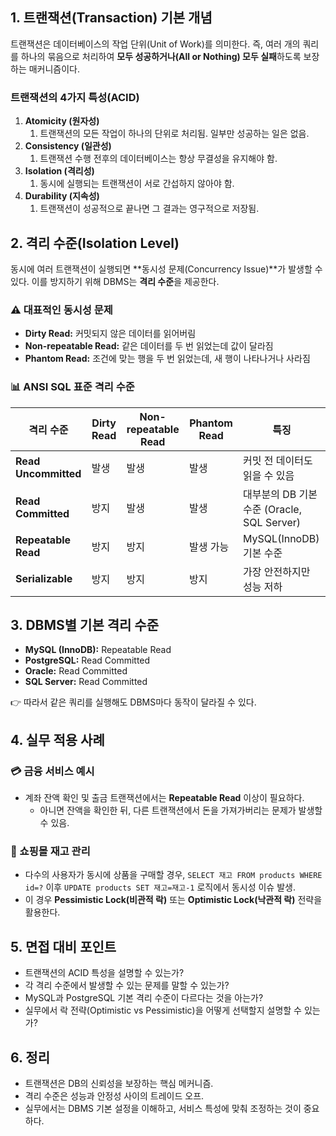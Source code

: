 
## 1. 트랜잭션(Transaction) 기본 개념

트랜잭션은 데이터베이스의 작업 단위(Unit of Work)를 의미한다. 즉, 여러
개의 쿼리를 하나의 묶음으로 처리하여 **모두 성공하거나(All or Nothing)
모두 실패**하도록 보장하는 매커니즘이다.

### 트랜잭션의 4가지 특성(ACID)

1.  **Atomicity (원자성)**
    1.  트랜잭션의 모든 작업이 하나의 단위로 처리됨. 일부만 성공하는
        일은 없음.
2.  **Consistency (일관성)**
    1.  트랜잭션 수행 전후의 데이터베이스는 항상 무결성을 유지해야 함.
3.  **Isolation (격리성)**
    1.  동시에 실행되는 트랜잭션이 서로 간섭하지 않아야 함.
4.  **Durability (지속성)**
    1.  트랜잭션이 성공적으로 끝나면 그 결과는 영구적으로 저장됨.

## 2. 격리 수준(Isolation Level)

동시에 여러 트랜잭션이 실행되면 **동시성 문제(Concurrency Issue)**가
발생할 수 있다. 이를 방지하기 위해 DBMS는 **격리 수준**을 제공한다.

### ⚠️ 대표적인 동시성 문제

-   **Dirty Read:** 커밋되지 않은 데이터를 읽어버림
-   **Non-repeatable Read:** 같은 데이터를 두 번 읽었는데 값이 달라짐
-   **Phantom Read:** 조건에 맞는 행을 두 번 읽었는데, 새 행이
    나타나거나 사라짐

### 📊 ANSI SQL 표준 격리 수준

| 격리 수준            | Dirty Read | Non-repeatable Read | Phantom Read | 특징                                       |
| -------------------- | ---------- | ------------------- | ------------ | ------------------------------------------ |
| **Read Uncommitted** | 발생       | 발생                | 발생         | 커밋 전 데이터도 읽을 수 있음              |
| **Read Committed**   | 방지       | 발생                | 발생         | 대부분의 DB 기본 수준 (Oracle, SQL Server) |
| **Repeatable Read**  | 방지       | 방지                | 발생 가능    | MySQL(InnoDB)    기본 수준                 |
| **Serializable**     | 방지       | 방지                | 방지         | 가장 안전하지만 성능 저하                  |

## 3. DBMS별 기본 격리 수준

-   **MySQL (InnoDB):** Repeatable Read
-   **PostgreSQL:** Read Committed
-   **Oracle:** Read Committed
-   **SQL Server:** Read Committed

👉 따라서 같은 쿼리를 실행해도 DBMS마다 동작이 달라질 수 있다.

## 4. 실무 적용 사례

### 💳 금융 서비스 예시

-   계좌 잔액 확인 및 출금 트랜잭션에서는 **Repeatable Read** 이상이
    필요하다.
    -   아니면 잔액을 확인한 뒤, 다른 트랜잭션에서 돈을 가져가버리는
        문제가 발생할 수 있음.

### 🛒 쇼핑몰 재고 관리

-   다수의 사용자가 동시에 상품을 구매할 경우,
    `SELECT 재고 FROM products WHERE id=?` 이후
    `UPDATE products SET 재고=재고-1` 로직에서 동시성 이슈 발생.
-   이 경우 **Pessimistic Lock(비관적 락)** 또는 **Optimistic
    Lock(낙관적 락)** 전략을 활용한다.

## 5. 면접 대비 포인트

-   트랜잭션의 ACID 특성을 설명할 수 있는가?
-   각 격리 수준에서 발생할 수 있는 문제를 말할 수 있는가?
-   MySQL과 PostgreSQL 기본 격리 수준이 다르다는 것을 아는가?
-   실무에서 락 전략(Optimistic vs Pessimistic)을 어떻게 선택할지 설명할
    수 있는가?

## 6. 정리

-   트랜잭션은 DB의 신뢰성을 보장하는 핵심 메커니즘.
-   격리 수준은 성능과 안정성 사이의 트레이드 오프.
-   실무에서는 DBMS 기본 설정을 이해하고, 서비스 특성에 맞춰 조정하는
    것이 중요하다.
